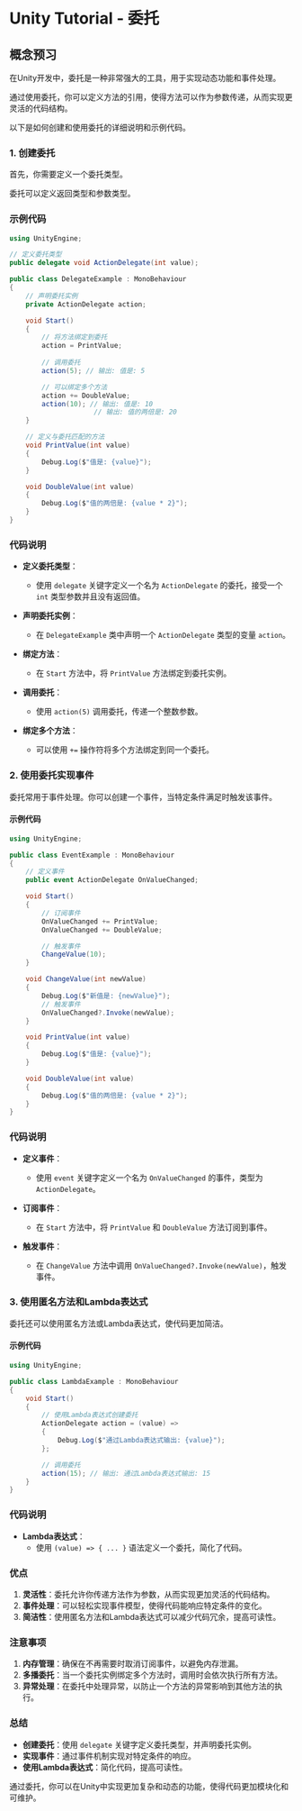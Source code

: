 # Unity Tutorial - 委托

## 概念预习

在Unity开发中，委托是一种非常强大的工具，用于实现动态功能和事件处理。

通过使用委托，你可以定义方法的引用，使得方法可以作为参数传递，从而实现更灵活的代码结构。

以下是如何创建和使用委托的详细说明和示例代码。

### 1. 创建委托

首先，你需要定义一个委托类型。

委托可以定义返回类型和参数类型。

### 示例代码

```csharp
using UnityEngine;

// 定义委托类型
public delegate void ActionDelegate(int value);

public class DelegateExample : MonoBehaviour
{
    // 声明委托实例
    private ActionDelegate action;

    void Start()
    {
        // 将方法绑定到委托
        action = PrintValue;
        
        // 调用委托
        action(5); // 输出: 值是: 5

        // 可以绑定多个方法
        action += DoubleValue;
        action(10); // 输出: 值是: 10
                     // 输出: 值的两倍是: 20
    }

    // 定义与委托匹配的方法
    void PrintValue(int value)
    {
        Debug.Log($"值是: {value}");
    }

    void DoubleValue(int value)
    {
        Debug.Log($"值的两倍是: {value * 2}");
    }
}
```

### 代码说明

- **定义委托类型**：
  - 使用 `delegate` 关键字定义一个名为 `ActionDelegate` 的委托，接受一个 `int` 类型参数并且没有返回值。

- **声明委托实例**：
  - 在 `DelegateExample` 类中声明一个 `ActionDelegate` 类型的变量 `action`。

- **绑定方法**：
  - 在 `Start` 方法中，将 `PrintValue` 方法绑定到委托实例。

- **调用委托**：
  - 使用 `action(5)` 调用委托，传递一个整数参数。

- **绑定多个方法**：
  - 可以使用 `+=` 操作符将多个方法绑定到同一个委托。

### 2. 使用委托实现事件

委托常用于事件处理。你可以创建一个事件，当特定条件满足时触发该事件。

#### 示例代码

```csharp
using UnityEngine;

public class EventExample : MonoBehaviour
{
    // 定义事件
    public event ActionDelegate OnValueChanged;

    void Start()
    {
        // 订阅事件
        OnValueChanged += PrintValue;
        OnValueChanged += DoubleValue;

        // 触发事件
        ChangeValue(10);
    }

    void ChangeValue(int newValue)
    {
        Debug.Log($"新值是: {newValue}");
        // 触发事件
        OnValueChanged?.Invoke(newValue);
    }

    void PrintValue(int value)
    {
        Debug.Log($"值是: {value}");
    }

    void DoubleValue(int value)
    {
        Debug.Log($"值的两倍是: {value * 2}");
    }
}
```

### 代码说明

- **定义事件**：
  - 使用 `event` 关键字定义一个名为 `OnValueChanged` 的事件，类型为 `ActionDelegate`。

- **订阅事件**：
  - 在 `Start` 方法中，将 `PrintValue` 和 `DoubleValue` 方法订阅到事件。

- **触发事件**：
  - 在 `ChangeValue` 方法中调用 `OnValueChanged?.Invoke(newValue)`，触发事件。

### 3. 使用匿名方法和Lambda表达式

委托还可以使用匿名方法或Lambda表达式，使代码更加简洁。

#### 示例代码

```csharp
using UnityEngine;

public class LambdaExample : MonoBehaviour
{
    void Start()
    {
        // 使用Lambda表达式创建委托
        ActionDelegate action = (value) =>
        {
            Debug.Log($"通过Lambda表达式输出: {value}");
        };

        // 调用委托
        action(15); // 输出: 通过Lambda表达式输出: 15
    }
}
```

### 代码说明

- **Lambda表达式**：
  - 使用 `(value) => { ... }` 语法定义一个委托，简化了代码。

### 优点

1. **灵活性**：委托允许你传递方法作为参数，从而实现更加灵活的代码结构。
2. **事件处理**：可以轻松实现事件模型，使得代码能响应特定条件的变化。
3. **简洁性**：使用匿名方法和Lambda表达式可以减少代码冗余，提高可读性。

### 注意事项

1. **内存管理**：确保在不再需要时取消订阅事件，以避免内存泄漏。
2. **多播委托**：当一个委托实例绑定多个方法时，调用时会依次执行所有方法。
3. **异常处理**：在委托中处理异常，以防止一个方法的异常影响到其他方法的执行。

### 总结

- **创建委托**：使用 `delegate` 关键字定义委托类型，并声明委托实例。
- **实现事件**：通过事件机制实现对特定条件的响应。
- **使用Lambda表达式**：简化代码，提高可读性。

通过委托，你可以在Unity中实现更加复杂和动态的功能，使得代码更加模块化和可维护。
